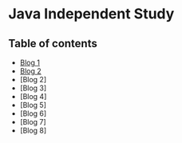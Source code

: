 # Java Independent Study

## Table of contents

+ [Blog 1](blog/blog1.md)
+ [Blog 2](blog/blog2.md)
+ [Blog 2]
+ [Blog 3]
+ [Blog 4] 
+ [Blog 5] 
+ [Blog 6] 
+ [Blog 7] 
+ [Blog 8]